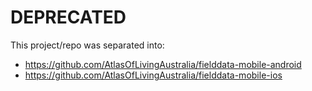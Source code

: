 # DEPRECATED
This project/repo was separated into:
- https://github.com/AtlasOfLivingAustralia/fielddata-mobile-android
- https://github.com/AtlasOfLivingAustralia/fielddata-mobile-ios
